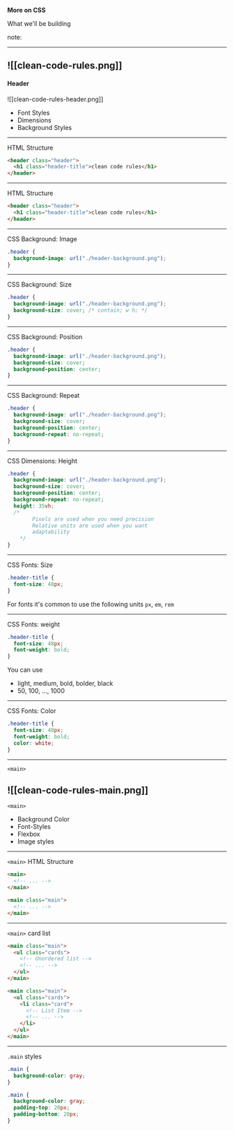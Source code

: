 **More on CSS**

What we'll be building

<!-- element class="fragment" -->

note:

---

## ![[clean-code-rules.png]]

#### Header

![[clean-code-rules-header.png]]

- Font Styles <!-- element class="fragment" -->
- Dimensions <!-- element class="fragment" -->
- Background Styles <!-- element class="fragment" -->

---

HTML Structure

```html {hl_lines=[1, 5]}
<header class="header">
  <h1 class="header-title">clean code rules</h1>
</header>
```

<!-- element class="fragment" -->

---

HTML Structure

```html {hl_lines=[2, 3, 4]}
<header class="header">
  <h1 class="header-title">clean code rules</h1>
</header>
```

---

CSS Background: Image

```css {hl_lines=[2]}
.header {
  background-image: url("./header-background.png");
}
```

---

CSS Background: Size

```css {hl_lines=[3]}
.header {
  background-image: url("./header-background.png");
  background-size: cover; /* contain; w h; */
}
```

---

CSS Background: Position

```css {hl_lines=[4]}
.header {
  background-image: url("./header-background.png");
  background-size: cover;
  background-position: center;
}
```

---

CSS Background: Repeat

```css {hl_lines=[5]}
.header {
  background-image: url("./header-background.png");
  background-size: cover;
  background-position: center;
  background-repeat: no-repeat;
}
```

---

CSS Dimensions: Height

```css {hl_lines=[6, 7, 8, 9, 10, 11]}
.header {
  background-image: url("./header-background.png");
  background-size: cover;
  background-position: center;
  background-repeat: no-repeat;
  height: 35vh;
  /*
		Pixels are used when you need precision
		Relative units are used when you want
		adaptability
	*/
}
```

---

CSS Fonts: Size

```css {hl_lines=[2]}
.header-title {
  font-size: 48px;
}
```

For fonts it's common to use the following units `px`, `em`, `rem`

<!-- element class="fragment" -->

---

CSS Fonts: weight

```css {hl_lines=[3]}
.header-title {
  font-size: 48px;
  font-weight: bold;
}
```

You can use

<!-- element class="fragment" -->

- light, medium, bold, bolder, black <!-- element class="fragment" -->
- 50, 100, ..., 1000 <!-- element class="fragment" -->

---

CSS Fonts: Color

```css {hl_lines=[4]}
.header-title {
  font-size: 48px;
  font-weight: bold;
  color: white;
}
```

---

`<main>`

## ![[clean-code-rules-main.png]]

`<main>`

- Background Color <!-- element class="fragment" -->
- Font-Styles <!-- element class="fragment" -->
- Flexbox <!-- element class="fragment" -->
- Image styles <!-- element class="fragment" -->

---

`<main>` HTML Structure

```html {hl_lines=[1, 3]}
<main>
  <!-- ... -->
</main>
```

```html {hl_lines=[1]}
<main class="main">
  <!-- ... -->
</main>
```

<!-- element class="fragment" -->

---

`<main>` card list

```html {hl_lines=[2, 4]}
<main class="main">
  <ul class="cards">
    <!-- Unordered list -->
    <!-- ... -->
  </ul>
</main>
```

<!-- element class="fragment" -->

```html {hl_lines=[3, 5]}
<main class="main">
  <ul class="cards">
    <li class="card">
      <!-- List Item -->
      <!-- ... -->
    </li>
  </ul>
</main>
```

<!-- element class="fragment" -->

---

`.main` styles

```css {hl_lines=[2]}
.main {
  background-color: gray;
}
```

```css {hl_lines=[3, 4]}
.main {
  background-color: gray;
  padding-top: 20px;
  padding-bottom: 20px;
}
```

<!-- element class="fragment" -->
